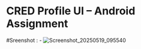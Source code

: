 # CRED Profile UI – Android Assignment

#Sreenshot : -
![Screenshot_20250519_095540](https://github.com/user-attachments/assets/5b4c2d71-49ac-4f27-8e2d-4f83eb8bacd1)
